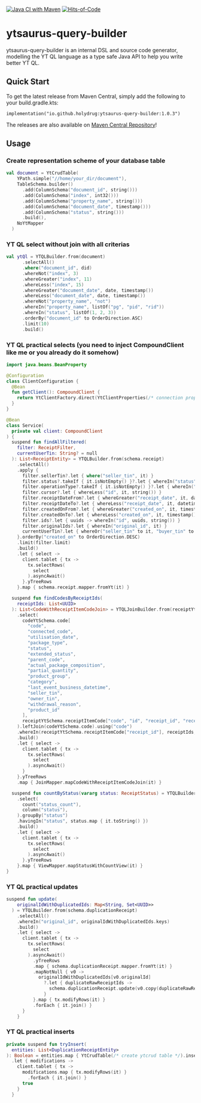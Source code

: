 [![Java CI with Maven](https://github.com/holydrug/yandex-backup-util/actions/workflows/maven-build.yml/badge.svg)](https://github.com/holydrug/ytsaurus-query-builder/actions/workflows/ci.yml)
[![Hits-of-Code](https://hitsofcode.com/github/holydrug/ytsaurus-query-builder)](https://hitsofcode.com/github/holydrug/ytsaurus-query-builder/view)

ytsaurus-query-builder
====

ytsaurus-query-builder is an internal DSL and source code generator, modelling the YT QL language as a type safe Java API to help you write better YT QL. 

## Quick Start
To get the latest release from Maven Central, simply add the following to your build.gradle.kts:

```
implementation("io.github.holydrug:ytsaurus-query-builder:1.0.3")
```

The releases are also available on [Maven Central Repository](https://central.sonatype.com/artifact/io.github.holydrug/ytsaurus-query-builder)!

## Usage

### Create representation scheme of your database table

```kotlin
val document = YtCrudTable(
    YPath.simple("//home/your_dir/document"),
    TableSchema.builder()
      .add(ColumnSchema("document_id", string()))
      .add(ColumnSchema("index", int32()))
      .add(ColumnSchema("property_name", string()))
      .add(ColumnSchema("document_date", timestamp()))
      .add(ColumnSchema("status", string()))
      .build(),
    NoYtMapper
  )
```

### YT QL select without join with all criterias

```kotlin
val ytQl = YTQLBuilder.from(document)
      .selectAll()
      .where("document_id", did)
      .whereNot("index", 3)
      .whereGreater("index", 11)
      .whereLess("index", 15)
      .whereGreater("document_date", date, timestamp())
      .whereLess("document_date", date, timestamp())
      .whereNot("property_name", "not")
      .whereIn("property_name", listOf("pg", "pid", "rid"))
      .whereIn("status", listOf(1, 2, 3))
      .orderBy("document_id" to OrderDirection.ASC)
      .limit(10)
      .build()
```

### YT QL practical selects (you need to inject CompoundClient like me or you already do it somehow)

```kotlin
import java.beans.BeanProperty

@Configuration
class ClientConfiguration {
  @Bean
  fun getClient(): CompoundClient {
    return YtClientFactory.direct(YtClientProperties(/* connection properties to ytsaurus */))
  }
}

@Bean
class Service(
  private val client: CompoundClient
) {
  suspend fun findAllFiltered(
    filter: ReceiptFilter,
    currentUserTin: String? = null
  ): List<ReceiptEntity> = YTQLBuilder.from(schema.receipt)
    .selectAll()
    .apply {
      filter.sellerTin?.let { where("seller_tin", it) }
      filter.status?.takeIf { it.isNotEmpty() }?.let { whereIn("status", it, string()) }
      filter.operationType?.takeIf { it.isNotEmpty() }?.let { whereIn("operation_type", it, string()) }
      filter.cursor?.let { whereLess("id", it, string()) }
      filter.receiptDateFrom?.let { whereGreater("receipt_date", it, datetime()) }
      filter.receiptDateTo?.let { whereLess("receipt_date", it, datetime()) }
      filter.createdOnFrom?.let { whereGreater("created_on", it, timestamp()) }
      filter.createdOnTo?.let { whereLess("created_on", it, timestamp()) }
      filter.ids?.let { uuids -> whereIn("id", uuids, string()) }
      filter.originalIds?.let { whereIn("original_id", it) }
      currentUserTin?.let { whereOr("seller_tin" to it, "buyer_tin" to it) }
    }.orderBy("created_on" to OrderDirection.DESC)
    .limit(filter.limit)
    .build()
    .let { select ->
      client.tablet { tx ->
        tx.selectRows(
          select
        ).asyncAwait()
      }.yTreeRows
    }.map { schema.receipt.mapper.fromYt(it) }

  suspend fun findCodesByReceiptIds(
    receiptIds: List<UUID>
  ): List<CodeWithReceiptItemCodeJoin> = YTQLJoinBuilder.from(receiptYtSchema.receiptItemCode)
    .select(
      codeYtSchema.code[
        "code",
        "connected_code",
        "utilisation_date",
        "package_type",
        "status",
        "extended_status",
        "parent_code",
        "actual_package_composition",
        "partial_quantity",
        "product_group",
        "category",
        "last_event_business_datetime",
        "seller_tin",
        "owner_tin",
        "withdrawal_reason",
        "product_id"
      ],
      receiptYtSchema.receiptItemCode["code", "id", "receipt_id", "receipt_item_id"]
    ).leftJoin(codeYtSchema.code).using("code")
    .whereIn(receiptYtSchema.receiptItemCode["receipt_id"], receiptIds, string())
    .build()
    .let { select ->
      client.tablet { tx ->
        tx.selectRows(
          select
        ).asyncAwait()
      }
    }.yTreeRows
    .map { JoinMapper.mapCodeWithReceiptItemCodeJoin(it) }

  suspend fun countByStatus(vararg status: ReceiptStatus) = YTQLBuilder.from(schema.receipt)
    .select(
      count("status_count"),
      column("status"),
    ).groupBy("status")
    .havingIn("status", status.map { it.toString() })
    .build()
    .let { select ->
      client.tablet { tx ->
        tx.selectRows(
          select
        ).asyncAwait()
      }.yTreeRows
    }.map { ViewMapper.mapStatusWithCountView(it) }
}
```

### YT QL practical updates

```kotlin
suspend fun update(
    originalIdWithDuplicatedIds: Map<String, Set<UUID>>
  ) = YTQLBuilder.from(schema.duplicationReceipt)
    .selectAll()
    .whereIn("original_id", originalIdWithDuplicatedIds.keys)
    .build()
    .let { select ->
      client.tablet { tx ->
        tx.selectRows(
          select
        ).asyncAwait()
          .yTreeRows
          .map { schema.duplicationReceipt.mapper.fromYt(it) }
          .mapNotNull { v0 ->
            originalIdWithDuplicatedIds[v0.originalId]
              ?.let { duplicateRawReceiptIds ->
                schema.duplicationReceipt.update(v0.copy(duplicateRawReceiptIds = duplicateRawReceiptIds))
              }
          }.map { tx.modifyRows(it) }
          .forEach { it.join() }
      }
    }
```

### YT QL practical inserts

```kotlin
private suspend fun tryInsert(
  entities: List<DuplicationReceiptEntity>
): Boolean = entities.map { YtCrudTable(/* create ytcrud table */).insert(it) }
  .let { modifications ->
    client.tablet { tx ->
      modifications.map { tx.modifyRows(it) }
        .forEach { it.join() }
      true
    }
  }
```

